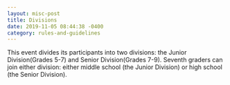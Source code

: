 ```yaml
---
layout: misc-post
title: Divisions
date: 2019-11-05 08:44:38 -0400
category: rules-and-guidelines
---
```


<p>This event divides its participants into two divisions: the Junior Division(Grades 5-7) and Senior Division(Grades 7-9). Seventh graders can join either division: either middle school (the Junior Division) or high school (the Senior Division).
</p>